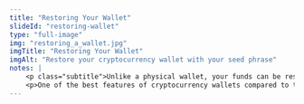 ```yaml
--- 
title: "Restoring Your Wallet"
slideId: "restoring-wallet"
type: "full-image"
img: "restoring_a_wallet.jpg"
imgTitle: "Restoring Your Wallet"
imgAlt: "Restore your cryptocurrency wallet with your seed phrase"
notes: | 
    <p class="subtitle">Unlike a physical wallet, your funds can be restored if there is a problem with your cryptocurrency wallet.</p>
    <p>One of the best features of cryptocurrency wallets compared to their physical counterparts is that if you lose your wallet in the real world, your funds are completely lost. This is not true for cryptocurrency. Remember, your crypto is not actually stored in your wallet, rather the wallet acts as a reference to the blockchain that allows you to manage your crypto using your keys. This means that losing a cryptocurrency wallet is not a big deal as long as you have your private key or seed phrase. Simply get a new wallet, use your private key or seed phrase, and you have restored your cryptocurrency into your new wallet.</p>
---
```

